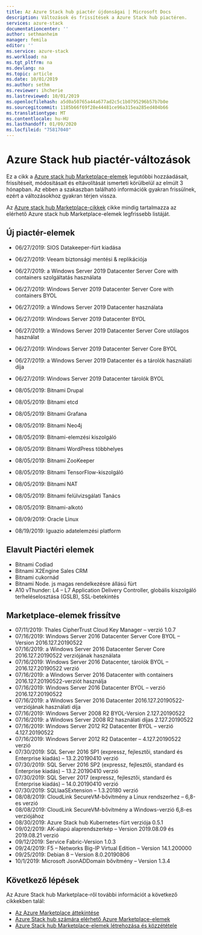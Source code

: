```yaml
---
title: Az Azure Stack hub piactér újdonságai | Microsoft Docs
description: Változások és frissítések a Azure Stack hub piactéren.
services: azure-stack
documentationcenter: ''
author: sethmanheim
manager: femila
editor: ''
ms.service: azure-stack
ms.workload: na
ms.tgt_pltfrm: na
ms.devlang: na
ms.topic: article
ms.date: 10/01/2019
ms.author: sethm
ms.reviewer: ihcherie
ms.lastreviewed: 10/01/2019
ms.openlocfilehash: a5d0a50765a44a677ad2c5c1b0795296b57b7b0e
ms.sourcegitcommit: 1185b66f69f28e44481ce96a315ea285ed404b66
ms.translationtype: MT
ms.contentlocale: hu-HU
ms.lasthandoff: 01/09/2020
ms.locfileid: "75817040"
---
```

# <a name="azure-stack-hub-marketplace-changes"></a>Azure Stack hub piactér-változások

Ez a cikk a [Azure stack hub Marketplace-elemek](azure-stack-marketplace-azure-items.md) legutóbbi hozzáadásait, frissítéseit, módosításait és eltávolítását ismerteti körülbelül az elmúlt 3 hónapban. Az ebben a szakaszban található információk gyakran frissülnek, ezért a változásokhoz gyakran térjen vissza.

Az [Azure stack hub Marketplace-cikkek](azure-stack-marketplace-azure-items.md) cikke mindig tartalmazza az elérhető Azure stack hub Marketplace-elemek legfrissebb listáját.

## <a name="new-marketplace-items"></a>Új piactér-elemek

- 06/27/2019: SIOS Datakeeper-fürt kiadása

- 06/27/2019: Veeam biztonsági mentési & replikációja

- 06/27/2019: a Windows Server 2019 Datacenter Server Core with containers szolgáltatás használata

- 06/27/2019: Windows Server 2019 Datacenter Server Core with containers BYOL

- 06/27/2019: a Windows Server 2019 Datacenter használata

- 06/27/2019: Windows Server 2019 Datacenter BYOL

- 06/27/2019: a Windows Server 2019 Datacenter Server Core utólagos használat

- 06/27/2019: Windows Server 2019 Datacenter Server Core BYOL

- 06/27/2019: a Windows Server 2019 Datacenter és a tárolók használati díja

- 06/27/2019: Windows Server 2019 Datacenter tárolók BYOL

- 08/05/2019: Bitnami Drupal

- 08/05/2019: Bitnami etcd

- 08/05/2019: Bitnami Grafana

- 08/05/2019: Bitnami Neo4j

- 08/05/2019: Bitnami-elemzési kiszolgáló

- 08/05/2019: Bitnami WordPress többhelyes

- 08/05/2019: Bitnami ZooKeeper

- 08/05/2019: Bitnami TensorFlow-kiszolgáló

- 08/05/2019: Bitnami NAT

- 08/05/2019: Bitnami felülvizsgálati Tanács

- 08/05/2019: Bitnami-alkotó

- 08/09/2019: Oracle Linux

- 08/19/2019: Iguazio adatelemzési platform


## <a name="deprecated-marketplace-items"></a>Elavult Piactéri elemek

- Bitnami Codiad
- Bitnami X2Engine Sales CRM
- Bitnami cukornád
- Bitnami Node. js magas rendelkezésre állású fürt
- A10 vThunder: L4 – L7 Application Delivery Controller, globális kiszolgáló terheléselosztása (GSLB), SSL-betekintés


## <a name="updated-marketplace-items"></a>Marketplace-elemek frissítve

- 07/11/2019: Thales CipherTrust Cloud Key Manager – verzió 1.0.7
- 07/16/2019: Windows Server 2016 Datacenter Server Core BYOL – Version 2016.127.20190522
- 07/16/2019: a Windows Server 2016 Datacenter Server Core 2016.127.20190522 verziójának használata
- 07/16/2019: Windows Server 2016 Datacenter, tárolók BYOL – 2016.127.20190522 verzió
- 07/16/2019: a Windows Server 2016 Datacenter with containers 2016.127.20190522-verziót használja
- 07/16/2019: Windows Server 2016 Datacenter BYOL – verzió 2016.127.20190522
- 07/16/2019: a Windows Server 2016 Datacenter 2016.127.20190522-verziójának használati díja
- 07/16/2019: Windows Server 2008 R2 BYOL-Version 2.127.20190522
- 07/16/2019: a Windows Server 2008 R2 használati díjas 2.127.20190522
- 07/16/2019: Windows Server 2012 R2 Datacenter BYOL – verzió 4.127.20190522
- 07/16/2019: Windows Server 2012 R2 Datacenter – 4.127.20190522 verzió
- 07/30/2019: SQL Server 2016 SP1 (expressz, fejlesztői, standard és Enterprise kiadás) – 13.2.20190410 verzió
- 07/30/2019: SQL Server 2016 SP2 (expressz, fejlesztői, standard és Enterprise kiadás) – 13.2.20190410 verzió
- 07/30/2019: SQL Server 2017 (expressz, fejlesztői, standard és Enterprise kiadás) – 14.0.20190410 verzió
- 07/30/2019: SQLIaaSExtension – 1.3.20180 verzió
- 08/08/2019: CloudLink SecureVM-bővítmény a Linux rendszerhez – 6,8-es verzió
- 08/08/2019: CloudLink SecureVM-bővítmény a Windows-verzió 6,8-es verziójához
- 08/30/2019: Azure Stack hub Kubernetes-fürt verziója 0.5.1
- 09/02/2019: AK-alapú alaprendszerkép – Version 2019.08.09 és 2019.08.21 verzió
- 09/12/2019: Service Fabric-Version 1.0.3
- 09/24/2019: F5 – Networks Big-IP Virtual Edition – Version 14.1.200000
- 09/25/2019: Debian 8 – Version 8.0.20190806
- 10/1/2019: Microsoft JsonADDomain bővítmény – Version 1.3.4


## <a name="next-steps"></a>Következő lépések

Az Azure Stack hub Marketplace-ről további információt a következő cikkekben talál:

- [Az Azure Marketplace áttekintése](azure-stack-marketplace.md)
- [Azure Stack hub számára elérhető Azure Marketplace-elemek](azure-stack-marketplace-azure-items.md)
- [Azure Stack hub Marketplace-elemek létrehozása és közzététele](azure-stack-create-and-publish-marketplace-item.md)
